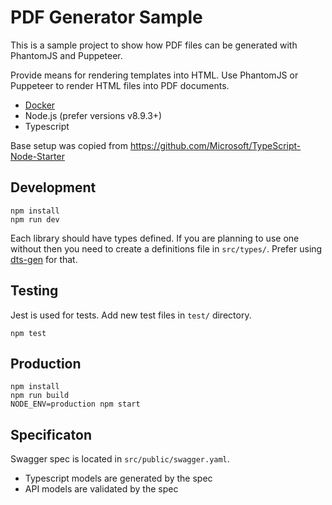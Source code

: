 # PDF Generator Sample

This is a sample project to show how PDF files can
be generated with PhantomJS and Puppeteer.

Provide means for rendering templates into HTML. Use PhantomJS or
Puppeteer to render HTML files into PDF documents.

- [Docker](https://docs.docker.com/engine/installation/)
- Node.js (prefer versions v8.9.3+)
- Typescript

Base setup was copied from https://github.com/Microsoft/TypeScript-Node-Starter

## Development

```
npm install
npm run dev
```

Each library should have types defined. If you are planning to use one without
then you need to create a definitions file in `src/types/`.
Prefer using [dts-gen](https://github.com/Microsoft/dts-gen) for that.

## Testing

Jest is used for tests. Add new test files in `test/` directory.

```
npm test
```

## Production

```
npm install
npm run build
NODE_ENV=production npm start
```

## Specificaton

Swagger spec is located in `src/public/swagger.yaml`.

* Typescript models are generated by the spec
* API models are validated by the spec
